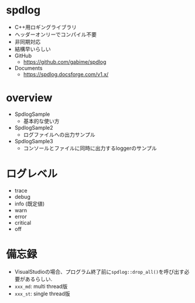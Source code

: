 # spdlog

- C++用ロギングライブラリ
- ヘッダーオンリーでコンパイル不要
- 非同期対応
- 結構早いらしい
- GitHub
    - https://github.com/gabime/spdlog
- Documents
    - https://spdlog.docsforge.com/v1.x/

# overview

- SpdlogSample
    - 基本的な使い方
- SpdlogSample2
    - ログファイルへの出力サンプル
- SpdlogSample3
    - コンソールとファイルに同時に出力するloggerのサンプル
# ログレベル

- trace
- debug
- info (既定値)
- warn
- error
- critical
- off

# 備忘録

- VisualStudioの場合、プログラム終了前に`spdlog::drop_all()`を呼び出す必要があるらしい.
- `xxx_md`: multi thread版
- `xxx_st`: single thread版